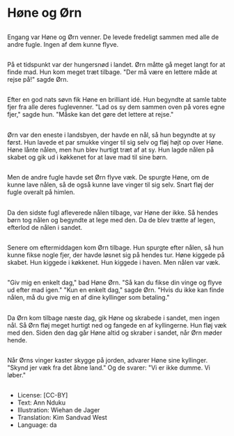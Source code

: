 # Høne og Ørn

##
Engang var Høne og Ørn venner. De levede fredeligt sammen med alle de andre fugle. Ingen af dem kunne flyve.

##
På et tidspunkt var der hungersnød i landet. Ørn måtte gå meget langt for at finde mad. Hun kom meget træt tilbage. "Der må være en lettere måde at rejse på!" sagde Ørn.

##
Efter en god nats søvn fik Høne en brilliant idé. Hun begyndte at samle tabte fjer fra alle deres fuglevenner. "Lad os sy dem sammen oven på vores egne fjer," sagde hun. "Måske kan det gøre det lettere at rejse."

##
Ørn var den eneste i landsbyen, der havde en nål, så hun begyndte at sy først. Hun lavede et par smukke vinger til sig selv og fløj højt op over Høne. Høne lånte nålen, men hun blev hurtigt træt af at sy. Hun lagde nålen på skabet og gik ud i køkkenet for at lave mad til sine børn.

##
Men de andre fugle havde set Ørn flyve væk. De spurgte Høne, om de kunne lave nålen, så de også kunne lave vinger til sig selv. Snart fløj der fugle overalt på himlen.

##
Da den sidste fugl afleverede nålen tilbage, var Høne der ikke. Så hendes børn tog nålen og begyndte at lege med den. Da de blev trætte af legen, efterlod de nålen i sandet.

##
Senere om eftermiddagen kom Ørn tilbage. Hun spurgte efter nålen, så hun kunne fikse nogle fjer, der havde løsnet sig på hendes tur. Høne kiggede på skabet. Hun kiggede i køkkenet. Hun kiggede i haven. Men nålen var væk.

##
"Giv mig en enkelt dag," bad Høne Ørn. "Så kan du fikse din vinge og flyve ud efter mad igen." "Kun en enkelt dag," sagde Ørn. "Hvis du ikke kan finde nålen, må du give mig en af dine kyllinger som betaling."

##
Da Ørn kom tilbage næste dag, gik Høne og skrabede i sandet, men ingen nål. Så Ørn fløj meget hurtigt ned og fangede en af kyllingerne. Hun fløj væk med den. Siden den dag går Høne altid og skraber i sandet, når Ørn møder hende.

##
Når Ørns vinger kaster skygge på jorden, advarer Høne sine kyllinger. "Skynd jer væk fra det åbne land." Og de svarer: "Vi er ikke dumme. Vi løber."

##
* License: [CC-BY]
* Text: Ann Nduku
* Illustration: Wiehan de Jager
* Translation: Kim Sandvad West
* Language: da
